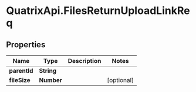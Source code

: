 # QuatrixApi.FilesReturnUploadLinkReq

## Properties
Name | Type | Description | Notes
------------ | ------------- | ------------- | -------------
**parentId** | **String** |  | 
**fileSize** | **Number** |  | [optional] 


